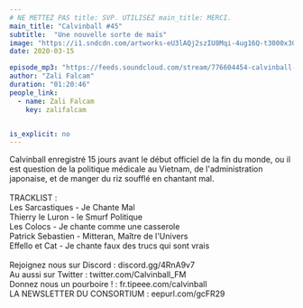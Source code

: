 ```yaml
---
# NE METTEZ PAS title: SVP. UTILISEZ main_title: MERCI.
main_title: "Calvinball #45"
subtitle:  "Une nouvelle sorte de maïs"
image: "https://i1.sndcdn.com/artworks-eU3lAQj2szIU8Mqi-4ug16Q-t3000x3000.jpg"
date: 2020-03-15

episode_mp3: "https://feeds.soundcloud.com/stream/776604454-calvinball-radio-calvinball-45-une-nouvelle-sorte-de-mais.mp3"
author: "Zali Falcam"
duration: "01:20:46"
people_link: 
  - name: Zali Falcam
    key: zalifalcam


is_explicit: no
---
```


<PodcastHeader/>

<!-- ECRIRE LA DESCRIPTION DE L'EPISODE SOUS CETTE LIGNE -->
Calvinball enregistré 15 jours avant le début officiel de la fin du monde, ou il est question de la politique médicale au Vietnam, de l'administration japonaise, et de manger du riz soufflé en chantant mal.<br><br>TRACKLIST :<br>Les Sarcastiques - Je Chante Mal<br>Thierry le Luron - le Smurf Politique<br>Les Colocs - Je chante comme une casserole<br>Patrick Sebastien - Mitteran, Maître de l'Univers<br>Effello et Cat - Je chante faux des trucs qui sont vrais<br><br>Rejoignez nous sur Discord : discord.gg/4RnA9v7<br>Au aussi sur Twitter : twitter.com/Calvinball_FM<br>Donnez nous un pourboire ! : fr.tipeee.com/calvinball<br>LA NEWSLETTER DU CONSORTIUM : eepurl.com/gcFR29

